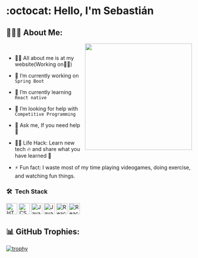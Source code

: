 <!-- <h1 align="center">Hello<img src="https://raw.githubusercontent.com/ABSphreak/ABSphreak/master/gifs/Hi.gif" width="30px"> I'm Software Engineer</h1> -->
<!-- 
<div align="center">
  <img src ="./banner.png" />
</div>
-->
# :octocat: Hello, I'm Sebastián
## 👨🏻‍💻 About Me:

<img  src="./programming.gif" height="290px" align="right" />
<br>

- 🙋‍♂️ All about me is at my website(Working on👷‍♂️) <!--**[My Website](https://jorneylopez.github.io/)**-->

- 🔭 I’m currently working on `Spring Boot`

- 🌱 I’m currently learning `React native`

- 🤔 I’m looking for help with `Competitive Programming`

- 💬 Ask me, If you need help 🚀

- 👨‍💻 Life Hack: Learn new tech :fire: and share what you have learned :tada:

- ⚡ Fun fact: I waste most of my time playing videogames, doing exercise, and watching fun things.


<h3> 🛠 &nbsp;Tech Stack</h3>

<p>
<img alt="HTML5" src="https://img.shields.io/badge/HTML5-E34F26?style=for-the-badge&logo=html5&logoColor=white" height="30px"/>
<img alt="CSS" src="https://img.shields.io/badge/CSS3-1572B6?style=for-the-badge&logo=css3&logoColor=white" height="30px"/>
<img alt="JavaScript" src="https://img.shields.io/badge/JavaScript-F7DF1E?style=for-the-badge&logo=javascript&logoColor=black" height="30px"/>
<img alt="Java" src="https://img.shields.io/badge/Java-f44336?style=for-the-badge&logo=java&logoColor=white" height="30px"/>
<img alt="React" src="https://img.shields.io/badge/React-20232A?style=for-the-badge&logo=react&logoColor=61DAFB" height="30px"/>
<img alt="React" src="https://img.shields.io/badge/ReactNative-20232A?style=for-the-badge&logo=react&logoColor=61DAFB" height="30px"/>
</p>

## 📊 GitHub Trophies:
[![trophy](https://github-profile-trophy.vercel.app/?username=defSebas&theme=onedark&title=Commits,Repositories,MultiLanguage,PullRequest,Issues)](https://github.com/defSebas/github-profile-trophy)


